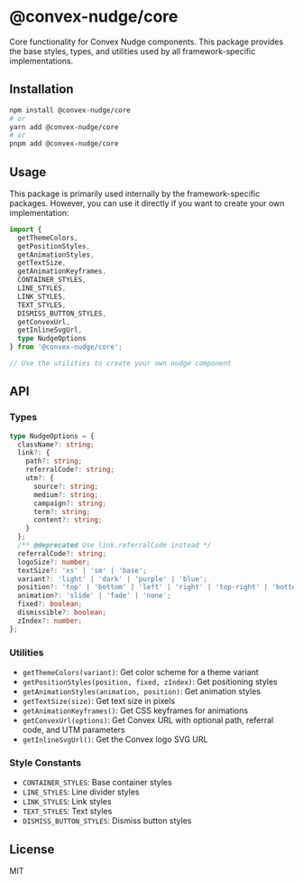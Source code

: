 # @convex-nudge/core

Core functionality for Convex Nudge components. This package provides the base styles, types, and utilities used by all framework-specific implementations.

## Installation

```bash
npm install @convex-nudge/core
# or
yarn add @convex-nudge/core
# or
pnpm add @convex-nudge/core
```

## Usage

This package is primarily used internally by the framework-specific packages. However, you can use it directly if you want to create your own implementation:

```typescript
import {
  getThemeColors,
  getPositionStyles,
  getAnimationStyles,
  getTextSize,
  getAnimationKeyframes,
  CONTAINER_STYLES,
  LINE_STYLES,
  LINK_STYLES,
  TEXT_STYLES,
  DISMISS_BUTTON_STYLES,
  getConvexUrl,
  getInlineSvgUrl,
  type NudgeOptions
} from '@convex-nudge/core';

// Use the utilities to create your own nudge component
```

## API

### Types

```typescript
type NudgeOptions = {
  className?: string;
  link?: {
    path?: string;
    referralCode?: string;
    utm?: {
      source?: string;
      medium?: string;
      campaign?: string;
      term?: string;
      content?: string;
    }
  };
  /** @deprecated Use link.referralCode instead */
  referralCode?: string;
  logoSize?: number;
  textSize?: 'xs' | 'sm' | 'base';
  variant?: 'light' | 'dark' | 'purple' | 'blue';
  position?: 'top' | 'bottom' | 'left' | 'right' | 'top-right' | 'bottom-right' | 'top-left' | 'bottom-left';
  animation?: 'slide' | 'fade' | 'none';
  fixed?: boolean;
  dismissible?: boolean;
  zIndex?: number;
};
```

### Utilities

- `getThemeColors(variant)`: Get color scheme for a theme variant
- `getPositionStyles(position, fixed, zIndex)`: Get positioning styles
- `getAnimationStyles(animation, position)`: Get animation styles
- `getTextSize(size)`: Get text size in pixels
- `getAnimationKeyframes()`: Get CSS keyframes for animations
- `getConvexUrl(options)`: Get Convex URL with optional path, referral code, and UTM parameters
- `getInlineSvgUrl()`: Get the Convex logo SVG URL

### Style Constants

- `CONTAINER_STYLES`: Base container styles
- `LINE_STYLES`: Line divider styles
- `LINK_STYLES`: Link styles
- `TEXT_STYLES`: Text styles
- `DISMISS_BUTTON_STYLES`: Dismiss button styles

## License

MIT 